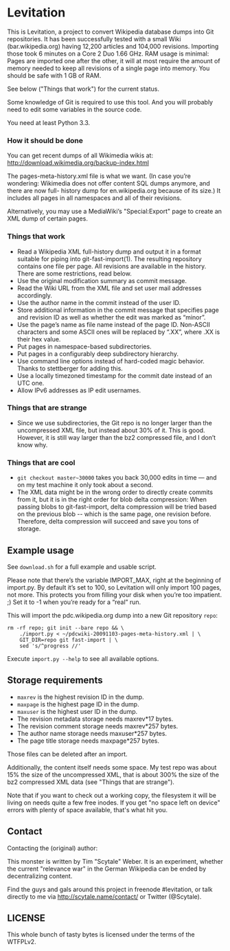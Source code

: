 # Levitation 

This is Levitation, a project to convert Wikipedia database dumps into Git
repositories. It has been successfully tested with a small Wiki
(bar.wikipedia.org) having 12,200 articles and 104,000 revisions. Importing
those took 6 minutes on a Core 2 Duo 1.66 GHz. RAM usage is minimal: Pages are
imported one after the other, it will at most require the amount of memory
needed to keep all revisions of a single page into memory. You should be safe
with 1 GB of RAM.

See below ("Things that work") for the current status.

Some knowledge of Git is required to use this tool. And you will probably need
to edit some variables in the source code.

You need at least Python 3.3.


### How it should be done

You can get recent dumps of all Wikimedia wikis at:
http://download.wikimedia.org/backup-index.html

The pages-meta-history.xml file is what we want. (In case you’re wondering:
Wikimedia does not offer content SQL dumps anymore, and there are now full-
history dump for en.wikipedia.org because of its size.) It includes all pages
in all namespaces and all of their revisions.

Alternatively, you may use a MediaWiki’s "Special:Export" page to create an XML
dump of certain pages.


### Things that work

- Read a Wikipedia XML full-history dump and output it in a format suitable for
  piping into git-fast-import(1). The resulting repository contains one file
  per page. All revisions are available in the history. There are some
  restrictions, read below.
- Use the original modification summary as commit message.
- Read the Wiki URL from the XML file and set user mail addresses accordingly.
- Use the author name in the commit instead of the user ID.
- Store additional information in the commit message that specifies page and
  revision ID as well as whether the edit was marked as “minor”.
- Use the page’s name as file name instead of the page ID. Non-ASCII characters
  and some ASCII ones will be replaced by “.XX”, where .XX is their hex value.
- Put pages in namespace-based subdirectories.
- Put pages in a configurably deep subdirectory hierarchy.
- Use command line options instead of hard-coded magic behavior. Thanks to
  stettberger for adding this.
- Use a locally timezoned timestamp for the commit date instead of an UTC one.
- Allow IPv6 addresses as IP edit usernames. 

### Things that are strange

- Since we use subdirectories, the Git repo is no longer larger than the
  uncompressed XML file, but instead about 30% of it. This is good. However, it
  is still way larger than the bz2 compressed file, and I don’t know why.

### Things that are cool

- `git checkout master~30000` takes you back 30,000 edits in time — and on my
  test machine it only took about a second.
- The XML data might be in the wrong order to directly create commits from it,
  but it is in the right order for blob delta compression: When passing blobs
  to git-fast-import, delta compression will be tried based on the previous
  blob -- which is the same page, one revision before. Therefore, delta
  compression will succeed and save you tons of storage.

## Example usage

See `download.sh` for a full example and usable script.

Please note that there’s the variable IMPORT_MAX, right at the beginning of
import.py. By default it’s set to 100, so Levitation will only import 100
pages, not more. This protects you from filling your disk when you’re too
impatient. ;) Set it to -1 when you’re ready for a “real” run.

This will import the pdc.wikipedia.org dump into a new Git repository `repo`:

    rm -rf repo; git init --bare repo && \
        ./import.py < ~/pdcwiki-20091103-pages-meta-history.xml | \
        GIT_DIR=repo git fast-import | \
        sed 's/^progress //'

Execute `import.py --help` to see all available options.

## Storage requirements

- `maxrev` is the highest revision ID in the dump.
- `maxpage` is the highest page ID in the dump.
- `maxuser` is the highest user ID in the dump.
- The revision metadata storage needs maxrev*17 bytes.
- The revision comment storage needs maxrev*257 bytes.
- The author name storage needs maxuser*257 bytes.
- The page title storage needs maxpage*257 bytes.

Those files can be deleted after an import.

Additionally, the content itself needs some space. My test repo was about 15%
the size of the uncompressed XML, that is about 300% the size of the bz2
compressed XML data (see "Things that are strange").

Note that if you want to check out a working copy, the filesystem it will be
living on needs quite a few free inodes. If you get "no space left on device"
errors with plenty of space available, that's what hit you.



## Contact

Contacting the (original) author:

This monster is written by Tim "Scytale" Weber. It is an experiment, whether the
current "relevance war" in the German Wikipedia can be ended by decentralizing
content.

Find the guys and gals around this project in freenode #levitation, or talk
directly to me via http://scytale.name/contact/ or Twitter (@Scytale).

## LICENSE

This whole bunch of tasty bytes is licensed under the terms of the WTFPLv2.
